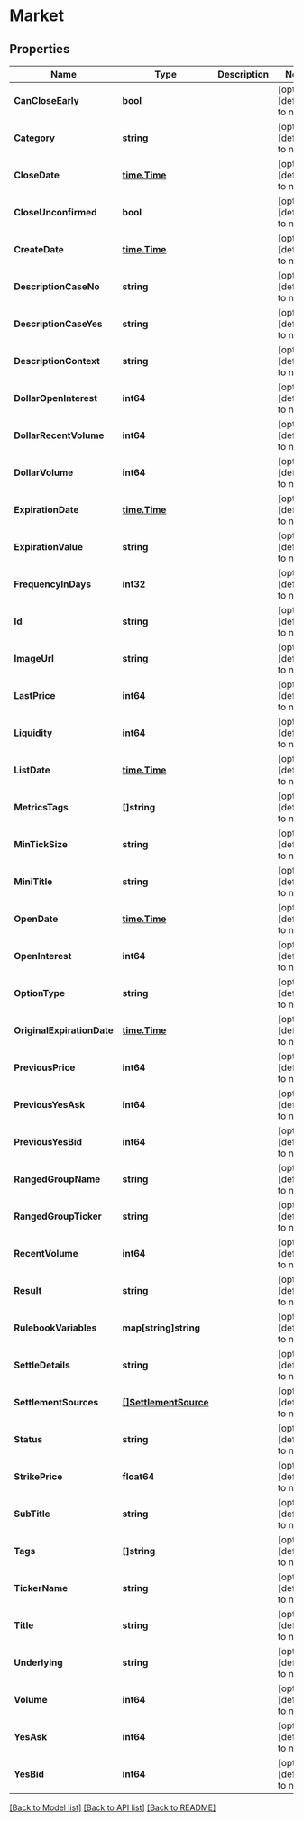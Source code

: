 # Market

## Properties
Name | Type | Description | Notes
------------ | ------------- | ------------- | -------------
**CanCloseEarly** | **bool** |  | [optional] [default to null]
**Category** | **string** |  | [optional] [default to null]
**CloseDate** | [**time.Time**](time.Time.md) |  | [optional] [default to null]
**CloseUnconfirmed** | **bool** |  | [optional] [default to null]
**CreateDate** | [**time.Time**](time.Time.md) |  | [optional] [default to null]
**DescriptionCaseNo** | **string** |  | [optional] [default to null]
**DescriptionCaseYes** | **string** |  | [optional] [default to null]
**DescriptionContext** | **string** |  | [optional] [default to null]
**DollarOpenInterest** | **int64** |  | [optional] [default to null]
**DollarRecentVolume** | **int64** |  | [optional] [default to null]
**DollarVolume** | **int64** |  | [optional] [default to null]
**ExpirationDate** | [**time.Time**](time.Time.md) |  | [optional] [default to null]
**ExpirationValue** | **string** |  | [optional] [default to null]
**FrequencyInDays** | **int32** |  | [optional] [default to null]
**Id** | **string** |  | [optional] [default to null]
**ImageUrl** | **string** |  | [optional] [default to null]
**LastPrice** | **int64** |  | [optional] [default to null]
**Liquidity** | **int64** |  | [optional] [default to null]
**ListDate** | [**time.Time**](time.Time.md) |  | [optional] [default to null]
**MetricsTags** | **[]string** |  | [optional] [default to null]
**MinTickSize** | **string** |  | [optional] [default to null]
**MiniTitle** | **string** |  | [optional] [default to null]
**OpenDate** | [**time.Time**](time.Time.md) |  | [optional] [default to null]
**OpenInterest** | **int64** |  | [optional] [default to null]
**OptionType** | **string** |  | [optional] [default to null]
**OriginalExpirationDate** | [**time.Time**](time.Time.md) |  | [optional] [default to null]
**PreviousPrice** | **int64** |  | [optional] [default to null]
**PreviousYesAsk** | **int64** |  | [optional] [default to null]
**PreviousYesBid** | **int64** |  | [optional] [default to null]
**RangedGroupName** | **string** |  | [optional] [default to null]
**RangedGroupTicker** | **string** |  | [optional] [default to null]
**RecentVolume** | **int64** |  | [optional] [default to null]
**Result** | **string** |  | [optional] [default to null]
**RulebookVariables** | **map[string]string** |  | [optional] [default to null]
**SettleDetails** | **string** |  | [optional] [default to null]
**SettlementSources** | [**[]SettlementSource**](SettlementSource.md) |  | [optional] [default to null]
**Status** | **string** |  | [optional] [default to null]
**StrikePrice** | **float64** |  | [optional] [default to null]
**SubTitle** | **string** |  | [optional] [default to null]
**Tags** | **[]string** |  | [optional] [default to null]
**TickerName** | **string** |  | [optional] [default to null]
**Title** | **string** |  | [optional] [default to null]
**Underlying** | **string** |  | [optional] [default to null]
**Volume** | **int64** |  | [optional] [default to null]
**YesAsk** | **int64** |  | [optional] [default to null]
**YesBid** | **int64** |  | [optional] [default to null]

[[Back to Model list]](../README.md#documentation-for-models) [[Back to API list]](../README.md#documentation-for-api-endpoints) [[Back to README]](../README.md)

